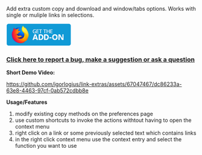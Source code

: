 Add extra custom copy and download and window/tabs options. Works with single or muliple links in selections.

[![](https://raw.githubusercontent.com/igorlogius/igorlogius/main/geFxAddon.png)](https://addons.mozilla.org/firefox/addon/link-extras/)

### [Click here to report a bug, make a suggestion or ask a question](https://github.com/igorlogius/igorlogius/issues/new/choose)

<b>Short Demo Video:</b>

https://github.com/igorlogius/link-extras/assets/67047467/dc86233a-63e8-4463-97cf-0ab572cdbb8e

<b>Usage/Features</b>
<ol>
  <li>modify existing copy methods on the preferences page</li>
  <li>use custom shortcuts to invoke the actions withtout having to open the context menu</li>
  <li>right click on a link or some previously selected text which contains links</li>
  <li>in the right click context menu use the context entry and select the function you want to use</li>
</ol>



